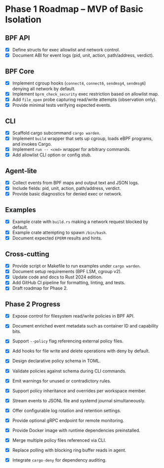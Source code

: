 # Phase 1 Roadmap – MVP of Basic Isolation

## BPF API
- [x] Define structs for exec allowlist and network control.
- [x] Document ABI for event logs (pid, unit, action, path/address, verdict).

## BPF Core
- [x] Implement cgroup hooks (`connect4`, `connect6`, `sendmsg4`, `sendmsg6`) denying all network by default.
- [x] Implement `bprm_check_security` exec restriction based on allowlist map.
- [x] Add `file_open` probe capturing read/write attempts (observation only).
- [x] Provide minimal tests verifying expected events.

## CLI
- [x] Scaffold cargo subcommand `cargo warden`.
- [x] Implement `build` wrapper that sets up cgroup, loads eBPF programs, and invokes Cargo.
- [x] Implement `run -- <cmd>` wrapper for arbitrary commands.
- [x] Add allowlist CLI option or config stub.

## Agent-lite
- [x] Collect events from BPF maps and output text and JSON logs.
- [x] Include fields: pid, unit, action, path/address, verdict.
- [x] Provide basic diagnostics for denied exec or network.

## Examples
- [x] Example crate with `build.rs` making a network request blocked by default.
- [x] Example crate attempting to spawn `/bin/bash`.
- [x] Document expected `EPERM` results and hints.

## Cross-cutting
- [x] Provide script or Makefile to run examples under `cargo warden`.
- [x] Document setup requirements (BPF LSM, cgroup v2).
- [x] Update code and docs to Rust 2024 edition.
- [x] Add GitHub CI pipeline for formatting, linting, and tests.
- [x] Draft roadmap for Phase 2.

## Phase 2 Progress
- [x] Expose control for filesystem read/write policies in BPF API.
- [x] Document enriched event metadata such as container ID and capability bits.
- [x] Support `--policy` flag referencing external policy files.
- [x] Add hooks for file write and delete operations with deny by default.
- [x] Design declarative policy schema in TOML.
- [x] Validate policies against schema during CLI commands.
- [x] Emit warnings for unused or contradictory rules.
- [x] Support policy inheritance and overrides per workspace member.
- [x] Stream events to JSONL file and systemd journal simultaneously.
- [x] Offer configurable log rotation and retention settings.
- [x] Provide optional gRPC endpoint for remote monitoring.
- [x] Provide Docker image with runtime dependencies preinstalled.
- [x] Merge multiple policy files referenced via CLI.
- [x] Replace polling with blocking ring buffer reads in agent.
- [x] Integrate `cargo-deny` for dependency auditing.


